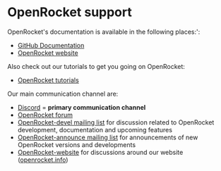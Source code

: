# OpenRocket support

OpenRocket's documentation is available in the following places:':
* [GitHub Documentation](https://openrocket.readthedocs.io/en/latest/)
* [OpenRocket website](https://openrocket.info/index.html)

Also check out our tutorials to get you going on OpenRocket:
* [OpenRocket tutorials](https://openrocket.info/tutorials/)

Our main communication channel are:
* [Discord](https://discord.gg/qD2G5v2FAw) = **primary communication channel**
* [OpenRocket forum](https://www.rocketryforum.com/forums/rocketry-electronics-software.36/)
* [OpenRocket-devel mailing list](https://sourceforge.net/projects/openrocket/lists/openrocket-devel) for discussion related to OpenRocket development, documentation and upcoming features
* [OpenRocket-announce mailing list](https://sourceforge.net/projects/openrocket/lists/openrocket-announce) for announcements of new OpenRocket versions and developments
* [OpenRocket-website](https://lists.sourceforge.net/lists/listinfo/openrocket-website) for discussions around our website ([openrocket.info](openrocket.info))
